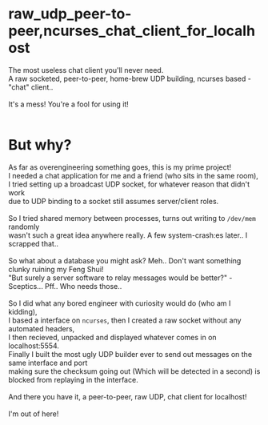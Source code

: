 # raw_udp_peer-to-peer,ncurses_chat_client_for_localhost

The most useless chat client you'll never need.<br>
A raw socketed, peer-to-peer, home-brew UDP building, ncurses based - "chat" client..<br>
<br>
It's a mess! You're a fool for using it!<br>
<br>

# But why?

As far as overengineering something goes, this is my prime project!<br>
I needed a chat application for me and a friend (who sits in the same room),<br>
I tried setting up a broadcast UDP socket, for whatever reason that didn't work<br>
due to UDP binding to a socket still assumes server/client roles.<br>
<br>
So I tried shared memory between processes, turns out writing to `/dev/mem` randomly<br>
wasn't such a great idea anywhere really. A few system-crash:es later.. I scrapped that..<br>
<br>
So what about a database you might ask? Meh.. Don't want something clunky ruining my Feng Shui!<br>
"But surely a server software to relay messages would be better?" - Sceptics... Pff.. Who needs those..<br>
<br>
So I did what any bored engineer with curiosity would do (who am I kidding),<br>
I based a interface on `ncurses`, then I created a raw socket without any automated headers,<br>
I then recieved, unpacked and displayed whatever comes in on localhost:5554.<br>
Finally I built the most ugly UDP builder ever to send out messages on the same interface and port<br>
making sure the checksum going out (Which will be detected in a second) is blocked from replaying in the interface.<br>
<br>
And there you have it, a peer-to-peer, raw UDP, chat client for localhost!<br>
<br>
I'm out of here!
